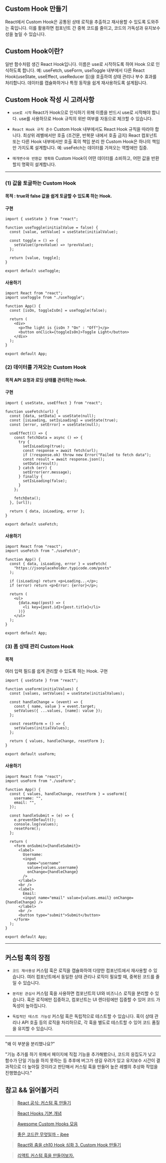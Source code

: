## Custom Hook 만들기

React에서 Custom Hook은 공통된 상태 로직을 추출하고 재사용할 수 있도록 도와주는 훅입니다. 이를 활용하면 컴포넌트 간 중복 코드를 줄이고, 코드의 가독성과 유지보수성을 높일 수 있습니다.

## Custom Hook이란?

일반 함수처럼 생긴 React Hook입니다.
이름은 use로 시작하도록 하여 Hook 으로 인식하도록 합니다. 예: useFetch, useForm, useToggle
내부에서 다른 React Hook(useState, useEffect, useReducer 등)을 호출하여 상태 관리나 부수 효과를 처리합니다.
데이터를 캡슐화하거나 특정 동작을 쉽게 재사용하도록 설계됩니다.

## Custom Hook 작성 시 고려사항

- `use로 시작`
  React가 Hook으로 인식하기 위해 이름을 반드시 use로 시작해야 합니다. use를 사용하므로 Hook 규칙의 위반 여부를 자동으로 체크할 수 있습니다.

- `React Hook 규칙 준수`
  Custom Hook 내부에서도 React Hook 규칙을 따라야 합니다.
  최상위 레벨에서만 호출 (조건문, 반복문 내에서 호출 금지)
  React 컴포넌트 또는 다른 Hook 내부에서만 호출
  훅의 책임 분리
  한 Custom Hook은 하나의 책임만 가지도록 설계합니다. 예: useFetch는 데이터를 가져오는 역할에만 집중.

- `매개변수와 반환값 명확화`
  Custom Hook이 어떤 데이터를 소비하고, 어떤 값을 반환할지 명확히 설계합니다.

---

### (1) 값을 토글하는 Custom Hook

#### 목적 : true와 false 값을 쉽게 토글할 수 있도록 하는 Hook.

#### 구현

```tsx
import { useState } from "react";

function useToggle(initialValue = false) {
  const [value, setValue] = useState(initialValue);

  const toggle = () => {
    setValue((prevValue) => !prevValue);
  };

  return [value, toggle];
}

export default useToggle;
```

#### 사용하기

```tsx
import React from "react";
import useToggle from "./useToggle";

function App() {
  const [isOn, toggleIsOn] = useToggle(false);

  return (
    <div>
      <p>The light is {isOn ? "On" : "Off"}</p>
      <button onClick={toggleIsOn}>Toggle Light</button>
    </div>
  );
}

export default App;
```

### (2) 데이터를 가져오는 Custom Hook

#### 목적 API 요청과 로딩 상태를 관리하는 Hook.

#### 구현

```tsx
import { useState, useEffect } from "react";

function useFetch(url) {
  const [data, setData] = useState(null);
  const [isLoading, setIsLoading] = useState(true);
  const [error, setError] = useState(null);

  useEffect(() => {
    const fetchData = async () => {
      try {
        setIsLoading(true);
        const response = await fetch(url);
        if (!response.ok) throw new Error("Failed to fetch data");
        const result = await response.json();
        setData(result);
      } catch (err) {
        setError(err.message);
      } finally {
        setIsLoading(false);
      }
    };

    fetchData();
  }, [url]);

  return { data, isLoading, error };
}

export default useFetch;
```

#### 사용하기

```tsx
import React from "react";
import useFetch from "./useFetch";

function App() {
  const { data, isLoading, error } = useFetch(
    "https://jsonplaceholder.typicode.com/posts"
  );

  if (isLoading) return <p>Loading...</p>;
  if (error) return <p>Error: {error}</p>;

  return (
    <ul>
      {data.map((post) => (
        <li key={post.id}>{post.title}</li>
      ))}
    </ul>
  );
}

export default App;
```

### (3) 폼 상태 관리 Custom Hook

#### 목적

여러 입력 필드를 쉽게 관리할 수 있도록 하는 Hook.
구현

```tsx
import { useState } from "react";

function useForm(initialValues) {
  const [values, setValues] = useState(initialValues);

  const handleChange = (event) => {
    const { name, value } = event.target;
    setValues({ ...values, [name]: value });
  };

  const resetForm = () => {
    setValues(initialValues);
  };

  return { values, handleChange, resetForm };
}

export default useForm;
```

#### 사용하기

```tsx
import React from "react";
import useForm from "./useForm";

function App() {
  const { values, handleChange, resetForm } = useForm({
    username: "",
    email: "",
  });

  const handleSubmit = (e) => {
    e.preventDefault();
    console.log(values);
    resetForm();
  };

  return (
    <form onSubmit={handleSubmit}>
      <label>
        Username:
        <input
          name="username"
          value={values.username}
          onChange={handleChange}
        />
      </label>
      <br />
      <label>
        Email:
        <input name="email" value={values.email} onChange={handleChange} />
      </label>
      <br />
      <button type="submit">Submit</button>
    </form>
  );
}

export default App;
```

---

## 커스텀 훅의 장점

- `코드 재사용성`
  커스텀 훅은 로직을 캡슐화하여 다양한 컴포넌트에서 재사용할 수 있습니다. 여러 컴포넌트에서 동일한 상태 관리나 로직이 필요할 때, 중복된 코드를 줄일 수 있습니다.

- `분리된 관심사`
  커스텀 훅을 사용하면 컴포넌트의 UI와 비즈니스 로직을 분리할 수 있습니다. 훅은 로직에만 집중하고, 컴포넌트는 UI 렌더링에만 집중할 수 있어 코드 가독성이 높아집니다.

- `독립적인 테스트 가능성`
  커스텀 훅은 독립적으로 테스트할 수 있습니다. 훅이 상태 관리나 API 호출 등의 로직을 처리하므로, 각 훅을 별도로 테스트할 수 있어 코드 품질을 유지할 수 있습니다.

---

"왜 이 부분을 분리했나요?"

"기능 추가를 하기 위해서 페이지에 직접 기능을 추가해봤으나, 코드의 응집도가 낮고 함수가 단일 기능을 하지 못하는 등 추후에 버그가 생길 우려가 있고 유지보수 시간이 결과적으로 더 높아질 것이라고 판단해서 커스텀 훅을 만들어 높은 레벨의 추상화 작업을 진행했습니다."

## 참고 && 읽어볼거리

> [React 공식: 커스텀 훅 만들기](https://react.dev/learn/reusing-logic-with-custom-hooks)

> [React Hooks 기본 개념](https://ko.legacy.reactjs.org/docs/hooks-intro.html)

> [Awesome Custom Hooks 모음](https://usehooks.com)

> [좋은 코드란 무엇일까 - jbee](https://jbee.io/articles/etc/좋은%20코드란%20무엇일까)

> [React와 춤을 ch10 Hook 심화 3. Custom Hook 만들기](https://wikidocs.net/273977)

> [리액트 커스텀 훅을 만들어보자.](https://velog.io/@vvsogi/리액트-커스텀-훅을-만들어보자)
